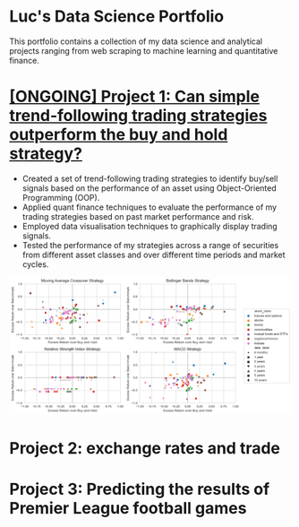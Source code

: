 # Luc's Data Science Portfolio
This portfolio contains a collection of my data science and analytical projects ranging from web scraping to machine learning and quantitative finance.

# [[ONGOING] Project 1: Can simple trend-following trading strategies outperform the buy and hold strategy?](https://github.com/lucelsby/simple_trend_following.git)
* Created a set of trend-following trading strategies to identify buy/sell signals based on the performance of an asset using Object-Oriented Programming (OOP).
* Applied quant finance techniques to evaluate the performance of my trading strategies based on past market performance and risk.
* Employed data visualisation techniques to graphically display trading signals.
* Tested the performance of my strategies across a range of securities from different asset classes and over different time periods and market cycles.

![](https://github.com/lucelsby/Luc-Portfolio/blob/main/images/trend_following.png)

# Project 2: exchange rates and trade

# Project 3: Predicting the results of Premier League football games

